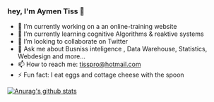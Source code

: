 ### hey, I'm Aymen Tiss 👋


- 🔭 I’m currently working on a an online-training website 
- 🌱 I’m currently learning cognitive Algorithms & reaktive systems
- 👯 I’m looking to collaborate on Twitter
- 💬 Ask me about Busniss inteligence , Data Warehouse, Statistics, Webdesign and more...
- 📫 How to reach me: tisspro@hotmail.com
- ⚡ Fun fact: I eat eggs and cottage cheese with the spoon


[![Anurag's github stats](https://github-readme-stats.vercel.app/api?username=taymen94&show_icons=true&theme=radical)](https://github.com/anuraghazra/github-readme-stats)

